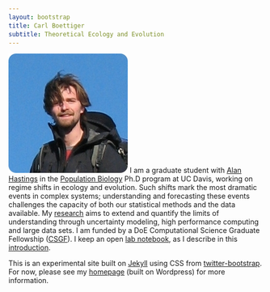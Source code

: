 ```yaml
---
layout: bootstrap
title: Carl Boettiger 
subtitle: Theoretical Ecology and Evolution 
---
```

![floatright](assets/img/carlboettiger.png)
I am a graduate student with [Alan Hastings](http://two.ucdavis.edu/%7Eme "Alan Hastings") in the
[Population Biology](http://www-eve.ucdavis.edu/eve/pbg/) Ph.D program
at UC Davis, working on regime shifts in ecology and evolution. Such
shifts mark the most dramatic events in complex systems; understanding
and forecasting these events challenges the capacity of both our
statistical methods and the data available. My
[research](http://www.carlboettiger.info/research) aims to extend and
quantify the limits of understanding through uncertainty modeling, high
performance computing and large data sets. I am funded by a DoE
Computational Science Graduate Fellowship
([CSGF](https://www.krellinst.org/csgf/community/fellows/profile?n=boettiger)).
I keep an open [lab
notebook](http://www.carlboettiger.info/research/lab-notebook), as I
describe in this
[introduction](http://www.carlboettiger.info/archives/211).


This is an experimental site built on [Jekyll](https://github.com/mojombo/jekyll) 
using CSS from [twitter-bootstrap](http://twitter.github.com/bootstrap/).  
For now, please see my [homepage](http://carlboettiger.info/index.php)
(built on Wordpress) for more information. 


